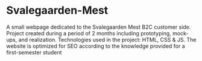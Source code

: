 # Svalegaarden-Mest
A small webpage dedicated to the Svalegaarden Mest B2C customer side. Project created during a period of 2 months including prototyping, mock-ups, and realization. Technologies used in the project: HTML, CSS &amp; JS. The website is optimized for SEO according to the knowledge provided for a first-semester student
